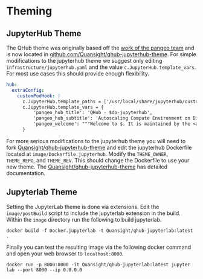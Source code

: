 # Theming

## JupyterHub Theme

The QHub theme was originally based off the [work of the pangeo
team](https://github.com/pangeo-data/pangeo-custom-jupyterhub-templates)
and is now located in
[github.com/Quansight/qhub-jupyterhub-theme](https://github.com/Quansight/qhub-jupyterhub-theme/). For
simple modifications to the jupyterhub theme we suggest only editing
`infrastructure/jupyterhub.yaml` and the value
`c.JupyterHub.template_vars`. For most use cases this should provide
enough flexibility.

```yaml
hub:
  extraConfig:
    customPodHook: |
      c.JupyterHub.template_paths = ['/usr/local/share/jupyterhub/custom_templates/']
      c.JupyterHub.template_vars = {
          'pangeo_hub_title': 'QHub - $do-jupyterhub',
          'pangeo_hub_subtitle': 'Autoscaling Compute Environment on Digital Ocean',
          'pangeo_welcome': """Welcome to $. It is maintained by the <a href="http://quansight.com">Quansight staff</a>. The hub's configuration is stored in the github repository based on <a href="https://github.com/Quansight/qhub-kubernetes/">https://github.com/Quansight/qhub-kubernetes/</a>. To provide feedback and report any technical problems, please use the <a href="https://github.com/Quansight/qhub-kubernetes//issues">github issue tracker</a>."""
      }
```

For more serious modifications to the jupyterhub theme you will need
to fork
[Quansight/qhub-jupyterhub-theme](https://github.com/Quansight/qhub-jupyterhub-theme)
and edit the jupyterhub Dockerfile located at
`image/Dockerfile.jupyterhub`. Modify the `THEME_OWNER`, `THEME_REPO`,
and `THEME_REV`. This should change the Dockerfile to use your new
theme. The
[Quansight/qhub-jupyterhub-theme](https://github.com/Quansight/qhub-jupyterhub-theme)
has detailed documentation.

## Jupyterlab Theme

Setting the JupyterLab theme is done via extensions. Edit the
`image/postBuild` script to include the jupyterlab extension in the
build. Within the `image` directory run the following to build
jupyterlab.

```shell
docker build -f Docker.jupyterlab -t Quansight/qhub-jupyterlab:latest .
```

Finally you can test the resulting image via the following docker
command and open your web browser to `localhost:8000`.

```shell
docker run -p 8000:8000 -it Quansight/qhub-jupyterlab:latest jupyter lab --port 8000 --ip 0.0.0.0
```
